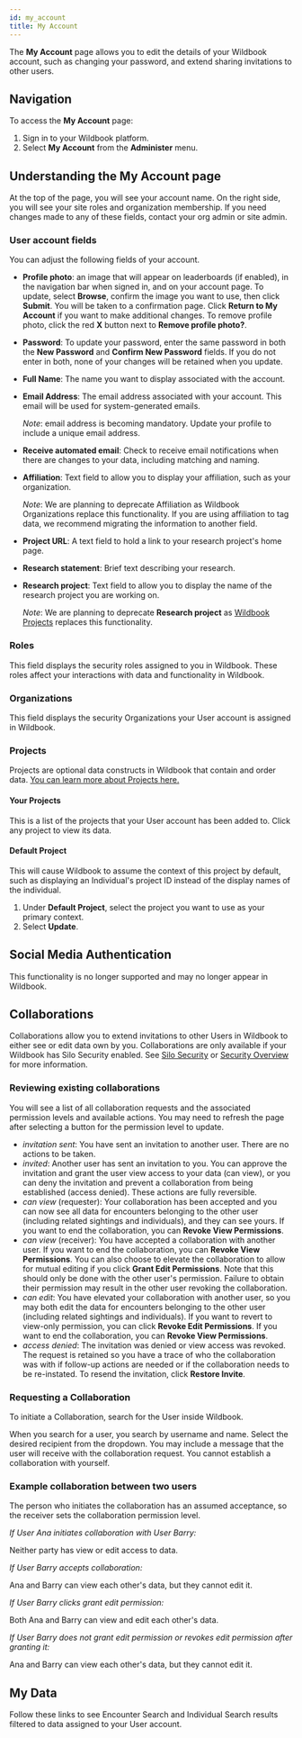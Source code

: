 ```yaml
---
id: my_account
title: My Account
---
```


The **My Account** page allows you to edit the details of your Wildbook account, such as changing your password, and extend sharing invitations to other users. 

## Navigation

To access the **My Account** page:

1. Sign in to your Wildbook platform.
2. Select **My Account** from the **Administer** menu.

## Understanding the My Account page

At the top of the page, you will see your account name. On the right side, you will see your site roles and organization membership. If you need changes made to any of these fields, contact your org admin or site admin.

### User account fields

You can adjust the following fields of your account.

 - **Profile photo**: an image that will appear on leaderboards (if enabled), in the navigation bar when signed in, and on your account page. To update, select  **Browse**, confirm the image you want to use, then click **Submit**. You will be taken to a confirmation page. Click **Return to My Account** if you want to make additional changes. To remove profile photo, click the red **X** button next to **Remove profile photo?**.

 - **Password**: To update your password, enter the same password in both the **New Password** and **Confirm New Password** fields. If you do not enter in both, none of your changes will be retained when you update.

 - **Full Name**: The name you want to display associated with the account.

 - **Email Address**: The email address associated with your account. This email will be used for system-generated emails. 

   *Note*: email address is becoming mandatory. Update your profile to include a unique email address.

 - **Receive automated email**: Check to receive email notifications when there are changes to your data, including matching and naming.

 - **Affiliation**: Text field to allow you to display your affiliation, such as your organization. 

   *Note*: We are planning to deprecate Affiliation as Wildbook Organizations replace this functionality. If you are using affiliation to tag data, we recommend migrating the information to another field. 

 - **Project URL**: A text field to hold a link to your research project's home page.

 - **Research statement**: Brief text describing your research.

 - **Research project**: Text field to allow you to display the name of the research project you are working on. 

   *Note*: We are planning to deprecate **Research project** as [Wildbook Projects](projects.md) replaces this functionality.

### Roles

This field displays the security roles assigned to you in Wildbook. These roles affect your interactions with data and functionality in Wildbook.

### Organizations

This field displays the security Organizations your User account is assigned in Wildbook. 

### Projects

Projects are optional data constructs in Wildbook that contain and order data. [You can learn more about Projects here.](projects.md)

#### Your Projects

This is a list of the projects that your User account has been added to. Click any project to view its data.

#### Default Project

This will cause Wildbook to assume the context of this project by default, such as displaying an Individual's project ID instead of the display names of the individual.

1. Under **Default Project**, select the project you want to use as your primary context.
2. Select **Update**.

## Social Media Authentication

This functionality is no longer supported and may no longer appear in Wildbook.

## Collaborations

Collaborations allow you to extend invitations to other Users in Wildbook to either see or edit data own by you. Collaborations are only available if your Wildbook has Silo Security enabled. See [Silo Security](silo_security.md) or [Security Overview](security_overview.md) for more information. 

### Reviewing existing collaborations

You will see a list of all collaboration requests and the associated permission levels and available actions. You may need to refresh the page after selecting a button for the permission level to update.

 - *invitation sent*: You have sent an invitation to another user. There are no actions to be taken.
 - *invited*: Another user has sent an invitation to you. You can approve the invitation and grant the user view access to your data (can view), or you can deny the invitation and prevent a collaboration from being established (access denied). These actions are fully reversible.
 - *can view* (requester): Your collaboration has been accepted and you can now see all data for encounters belonging to the other user (including related sightings and individuals), and they can see yours. If you want to end the collaboration, you can **Revoke View Permissions**.
 - *can view* (receiver): You have accepted a collaboration with another user. If you want to end the collaboration, you can **Revoke View Permissions**. You can also choose to elevate the collaboration to allow for mutual editing if you click **Grant Edit Permissions**. Note that this should only be done with the other user's permission. Failure to obtain their permission may result in the other user revoking the collaboration.
 - *can edit*: You have elevated your collaboration with another user, so you may both edit the data for encounters belonging to the other user (including related sightings and individuals). If you want to revert to view-only permission, you can click **Revoke Edit Permissions**. If you want to end the collaboration, you can **Revoke View Permissions**.
 - *access denied*: The invitation was denied or view access was revoked. The request is retained so you have a trace of who the collaboration was with if follow-up actions are needed or if the collaboration needs to be re-instated. To resend the invitation, click **Restore Invite**.

### Requesting a Collaboration

To initiate a Collaboration, search for the User inside Wildbook.

When you search for a user, you search by username and name. Select the desired recipient from the dropdown. You may include a message that the user will receive with the collaboration request. You cannot establish a collaboration with yourself.

### Example collaboration between two users

The person who initiates the collaboration has an assumed acceptance, so the receiver sets the collaboration permission level.

_If User Ana initiates collaboration with User Barry:_

Neither party has view or edit access to data.



_If User Barry accepts collaboration:_

Ana and Barry can view each other's data, but they cannot edit it.



_If User Barry clicks grant edit permission:_

Both Ana and Barry can view and edit each other's data.



_If User Barry does not grant edit permission or revokes edit permission after granting it:_

Ana and Barry can view each other's data, but they cannot edit it.

## My Data

Follow these links to see Encounter Search and Individual Search results filtered to data assigned to your User account.